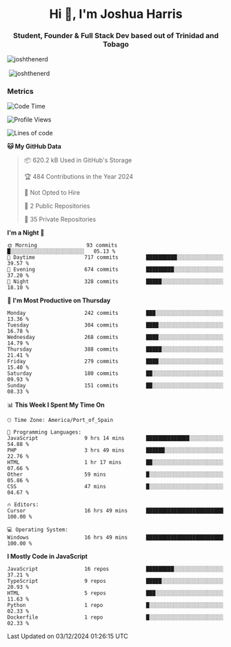 <h1 align="center">Hi 👋, I'm Joshua Harris</h1>
<h3 align="center">Student, Founder & Full Stack Dev based out of Trinidad and Tobago</h3>

<p align="left"> <img src="https://komarev.com/ghpvc/?username=JoshTheDeveloperr" alt="joshthenerd" /> </p>

<p>&nbsp;<img align="center" src="https://github-readme-stats.vercel.app/api?username=JoshTheDeveloperr&show_icons=true&count_private=true" alt="joshthenerd" /></p>

### Metrics

<!--START_SECTION:waka-->
![Code Time](http://img.shields.io/badge/Code%20Time-1%2C042%20hrs%207%20mins-blue)

![Profile Views](http://img.shields.io/badge/Profile%20Views-0-blue)

![Lines of code](https://img.shields.io/badge/From%20Hello%20World%20I%27ve%20Written-3.6%20million%20lines%20of%20code-blue)

**🐱 My GitHub Data** 

> 📦 620.2 kB Used in GitHub's Storage 
 > 
> 🏆 484 Contributions in the Year 2024
 > 
> 🚫 Not Opted to Hire
 > 
> 📜 2 Public Repositories 
 > 
> 🔑 35 Private Repositories 
 > 
**I'm a Night 🦉** 

```text
🌞 Morning                93 commits          █░░░░░░░░░░░░░░░░░░░░░░░░   05.13 % 
🌆 Daytime                717 commits         ██████████░░░░░░░░░░░░░░░   39.57 % 
🌃 Evening                674 commits         █████████░░░░░░░░░░░░░░░░   37.20 % 
🌙 Night                  328 commits         █████░░░░░░░░░░░░░░░░░░░░   18.10 % 
```
📅 **I'm Most Productive on Thursday** 

```text
Monday                   242 commits         ███░░░░░░░░░░░░░░░░░░░░░░   13.36 % 
Tuesday                  304 commits         ████░░░░░░░░░░░░░░░░░░░░░   16.78 % 
Wednesday                268 commits         ████░░░░░░░░░░░░░░░░░░░░░   14.79 % 
Thursday                 388 commits         █████░░░░░░░░░░░░░░░░░░░░   21.41 % 
Friday                   279 commits         ████░░░░░░░░░░░░░░░░░░░░░   15.40 % 
Saturday                 180 commits         ██░░░░░░░░░░░░░░░░░░░░░░░   09.93 % 
Sunday                   151 commits         ██░░░░░░░░░░░░░░░░░░░░░░░   08.33 % 
```


📊 **This Week I Spent My Time On** 

```text
🕑︎ Time Zone: America/Port_of_Spain

💬 Programming Languages: 
JavaScript               9 hrs 14 mins       ██████████████░░░░░░░░░░░   54.88 % 
PHP                      3 hrs 49 mins       ██████░░░░░░░░░░░░░░░░░░░   22.76 % 
HTML                     1 hr 17 mins        ██░░░░░░░░░░░░░░░░░░░░░░░   07.66 % 
Other                    59 mins             █░░░░░░░░░░░░░░░░░░░░░░░░   05.86 % 
CSS                      47 mins             █░░░░░░░░░░░░░░░░░░░░░░░░   04.67 % 

🔥 Editors: 
Cursor                   16 hrs 49 mins      █████████████████████████   100.00 % 

💻 Operating System: 
Windows                  16 hrs 49 mins      █████████████████████████   100.00 % 
```

**I Mostly Code in JavaScript** 

```text
JavaScript               16 repos            █████████░░░░░░░░░░░░░░░░   37.21 % 
TypeScript               9 repos             █████░░░░░░░░░░░░░░░░░░░░   20.93 % 
HTML                     5 repos             ███░░░░░░░░░░░░░░░░░░░░░░   11.63 % 
Python                   1 repo              █░░░░░░░░░░░░░░░░░░░░░░░░   02.33 % 
Dockerfile               1 repo              █░░░░░░░░░░░░░░░░░░░░░░░░   02.33 % 
```




 Last Updated on 03/12/2024 01:26:15 UTC
<!--END_SECTION:waka-->
